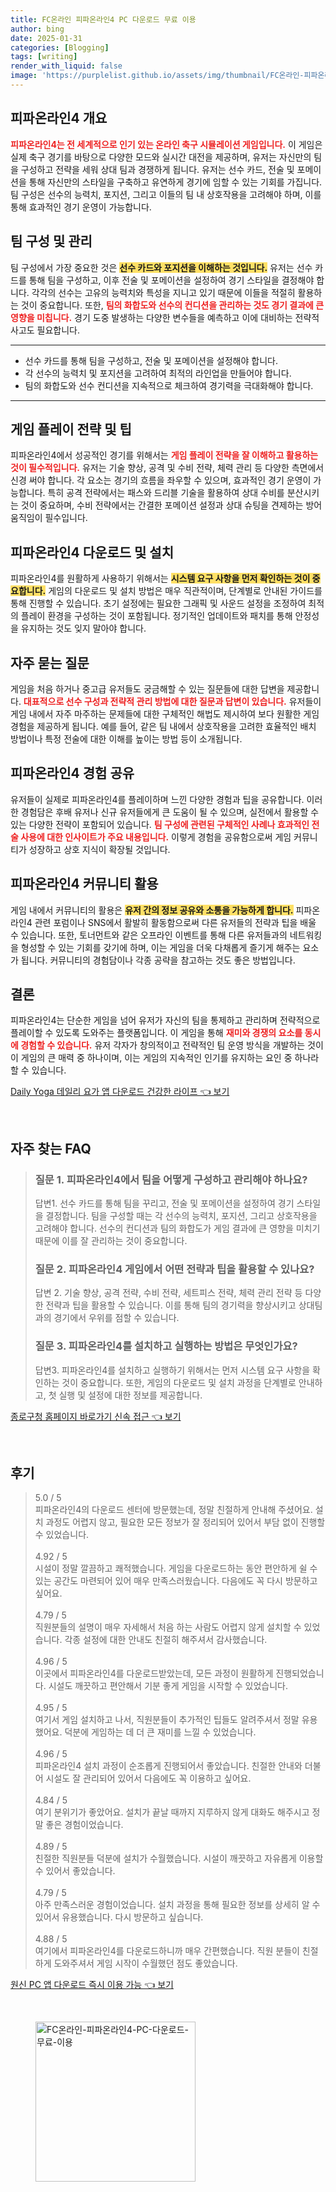 ```yaml
---
title: FC온라인 피파온라인4 PC 다운로드 무료 이용
author: bing
date: 2025-01-31
categories: [Blogging]
tags: [writing]
render_with_liquid: false
image: 'https://purplelist.github.io/assets/img/thumbnail/FC온라인-피파온라인4-PC-다운로드-무료-이용.webp'
---
```



<h2 id='피파온라인4_개요'>피파온라인4 개요</h2>

<p><b><span style="color: #ee2323;">피파온라인4는 전 세계적으로 인기 있는 온라인 축구 시뮬레이션 게임입니다.</span></b> 이 게임은 실제 축구 경기를 바탕으로 다양한 모드와 실시간 대전을 제공하며, 유저는 자신만의 팀을 구성하고 전략을 세워 상대 팀과 경쟁하게 됩니다. 유저는 선수 카드, 전술 및 포메이션을 통해 자신만의 스타일을 구축하고 유연하게 경기에 임할 수 있는 기회를 가집니다. 팀 구성은 선수의 능력치, 포지션, 그리고 이들의 팀 내 상호작용을 고려해야 하며, 이를 통해 효과적인 경기 운영이 가능합니다.</p>

<h2 id='팀_구성_및_관리'>팀 구성 및 관리</h2>

<p>팀 구성에서 가장 중요한 것은 <b><span style="background-color: #ffe066;">선수 카드와 포지션을 이해하는 것입니다.</span></b> 유저는 선수 카드를 통해 팀을 구성하고, 이후 전술 및 포메이션을 설정하여 경기 스타일을 결정해야 합니다. 각각의 선수는 고유의 능력치와 특성을 지니고 있기 때문에 이들을 적절히 활용하는 것이 중요합니다. 또한, <b><span style="color: #ee2323;">팀의 화합도와 선수의 컨디션을 관리하는 것도 경기 결과에 큰 영향을 미칩니다.</span></b> 경기 도중 발생하는 다양한 변수들을 예측하고 이에 대비하는 전략적 사고도 필요합니다.</p>

<hr />

<ul>
    <li>선수 카드를 통해 팀을 구성하고, 전술 및 포메이션을 설정해야 합니다.</li>
    <li>각 선수의 능력치 및 포지션을 고려하여 최적의 라인업을 만들어야 합니다.</li>
    <li>팀의 화합도와 선수 컨디션을 지속적으로 체크하여 경기력을 극대화해야 합니다.</li>
</ul>

<hr />

<h2 id='게임_플레이_전략_및_팁'>게임 플레이 전략 및 팁</h2>

<p>피파온라인4에서 성공적인 경기를 위해서는 <b><span style="color: #ee2323;">게임 플레이 전략을 잘 이해하고 활용하는 것이 필수적입니다.</span></b> 유저는 기술 향상, 공격 및 수비 전략, 체력 관리 등 다양한 측면에서 신경 써야 합니다. 각 요소는 경기의 흐름을 좌우할 수 있으며, 효과적인 경기 운영이 가능합니다. 특히 공격 전략에서는 패스와 드리블 기술을 활용하여 상대 수비를 분산시키는 것이 중요하며, 수비 전략에서는 간결한 포메이션 설정과 상대 슈팅을 견제하는 방어 움직임이 필수입니다.</p>

<h2 id='피파온라인4_다운로드_및_설치'>피파온라인4 다운로드 및 설치</h2>

<p>피파온라인4를 원활하게 사용하기 위해서는 <b><span style="background-color: #ffe066;">시스템 요구 사항을 먼저 확인하는 것이 중요합니다.</span></b> 게임의 다운로드 및 설치 방법은 매우 직관적이며, 단계별로 안내된 가이드를 통해 진행할 수 있습니다. 초기 설정에는 필요한 그래픽 및 사운드 설정을 조정하여 최적의 플레이 환경을 구성하는 것이 포함됩니다. 정기적인 업데이트와 패치를 통해 안정성을 유지하는 것도 잊지 말아야 합니다.</p>

<h2 id='자주_묻는_질문'>자주 묻는 질문</h2>

<p>게임을 처음 하거나 중고급 유저들도 궁금해할 수 있는 질문들에 대한 답변을 제공합니다. <b><span style="color: #ee2323;">대표적으로 선수 구성과 전략적 관리 방법에 대한 질문과 답변이 있습니다.</span></b> 유저들이 게임 내에서 자주 마주하는 문제들에 대한 구체적인 해법도 제시하여 보다 원활한 게임 경험을 제공하게 됩니다. 예를 들어, 같은 팀 내에서 상호작용을 고려한 효율적인 배치 방법이나 특정 전술에 대한 이해를 높이는 방법 등이 소개됩니다.</p>

<h2 id='피파온라인4_경험_공유'>피파온라인4 경험 공유</h2>

<p>유저들이 실제로 피파온라인4를 플레이하며 느낀 다양한 경험과 팁을 공유합니다. 이러한 경험담은 후배 유저나 신규 유저들에게 큰 도움이 될 수 있으며, 실전에서 활용할 수 있는 다양한 전략이 포함되어 있습니다. <b><span style="color: #ee2323;">팀 구성에 관련된 구체적인 사례나 효과적인 전술 사용에 대한 인사이트가 주요 내용입니다.</span></b> 이렇게 경험을 공유함으로써 게임 커뮤니티가 성장하고 상호 지식이 확장될 것입니다.</p>

<h2 id='피파온라인4_커뮤니티_활용'>피파온라인4 커뮤니티 활용</h2>

<p> 게임 내에서 커뮤니티의 활용은 <b><span style="background-color: #ffe066;">유저 간의 정보 공유와 소통을 가능하게 합니다.</span></b> 피파온라인4 관련 포럼이나 SNS에서 활발히 활동함으로써 다른 유저들의 전략과 팁을 배울 수 있습니다. 또한, 토너먼트와 같은 오프라인 이벤트를 통해 다른 유저들과의 네트워킹을 형성할 수 있는 기회를 갖기에 하며, 이는 게임을 더욱 다채롭게 즐기게 해주는 요소가 됩니다. 커뮤니티의 경험담이나 각종 공략을 참고하는 것도 좋은 방법입니다.</p>

<h2 id='결론'>결론</h2>

<p>피파온라인4는 단순한 게임을 넘어 유저가 자신의 팀을 통제하고 관리하며 전략적으로 플레이할 수 있도록 도와주는 플랫폼입니다. 이 게임을 통해 <b><span style="color: #ee2323;">재미와 경쟁의 요소를 동시에 경험할 수 있습니다.</span></b> 유저 각자가 창의적이고 전략적인 팀 운영 방식을 개발하는 것이 이 게임의 큰 매력 중 하나이며, 이는 게임의 지속적인 인기를 유지하는 요인 중 하나라 할 수 있습니다.</p>


<p><a class="click-button" title="Daily Yoga 데일리 요가 앱 다운로드 건강한 라이프" href="https://purplelist.github.io/posts/Daily-Yoga-%EB%8D%B0%EC%9D%BC%EB%A6%AC-%EC%9A%94%EA%B0%80-%EC%95%B1-%EB%8B%A4%EC%9A%B4%EB%A1%9C%EB%93%9C-%EA%B1%B4%EA%B0%95%ED%95%9C-%EB%9D%BC%EC%9D%B4%ED%94%84/" rel="dofollow">Daily Yoga 데일리 요가 앱 다운로드 건강한 라이프 👈 보기</a></p><br>
<h2 id='자주_찾는_FAQ'>자주 찾는 FAQ</h2>
<div itemscope="" itemtype="https://schema.org/FAQPage">
<blockquote>
<div itemscope="" itemprop="mainEntity" itemtype="https://schema.org/Question">
<h3 itemprop="name">질문 1. 피파온라인4에서 팀을 어떻게 구성하고 관리해야 하나요?</h3>
<div itemscope="" itemprop="acceptedAnswer" itemtype="https://schema.org/Answer">
<span itemprop="text">
<p>답변1. 선수 카드를 통해 팀을 꾸리고, 전술 및 포메이션을 설정하여 경기 스타일을 결정합니다. 팀을 구성할 때는 각 선수의 능력치, 포지션, 그리고 상호작용을 고려해야 합니다. 선수의 컨디션과 팀의 화합도가 게임 결과에 큰 영향을 미치기 때문에 이를 잘 관리하는 것이 중요합니다.</p>
</span>
</div>
</div>
<div itemscope="" itemprop="mainEntity" itemtype="https://schema.org/Question">
<h3 itemprop="name">질문 2. 피파온라인4 게임에서 어떤 전략과 팁을 활용할 수 있나요?</h3>
<div itemscope="" itemprop="acceptedAnswer" itemtype="https://schema.org/Answer">
<span itemprop="text">
<p>답변 2. 기술 향상, 공격 전략, 수비 전략, 세트피스 전략, 체력 관리 전략 등 다양한 전략과 팁을 활용할 수 있습니다. 이를 통해 팀의 경기력을 향상시키고 상대팀과의 경기에서 우위를 점할 수 있습니다.</p>
</span>
</div>
</div>
<div itemscope="" itemprop="mainEntity" itemtype="https://schema.org/Question">
<h3 itemprop="name">질문 3. 피파온라인4를 설치하고 실행하는 방법은 무엇인가요?</h3>
<div itemscope="" itemprop="acceptedAnswer" itemtype="https://schema.org/Answer">
<span itemprop="text">
<p>답변3. 피파온라인4를 설치하고 실행하기 위해서는 먼저 시스템 요구 사항을 확인하는 것이 중요합니다. 또한, 게임의 다운로드 및 설치 과정을 단계별로 안내하고, 첫 실행 및 설정에 대한 정보를 제공합니다.</p>
</span>
</div>
</div>
</blockquote>
</div>
<p><a class="click-button" title="종로구청 홈페이지 바로가기 신속 접근" href="https://purplelist.github.io/posts/%EC%A2%85%EB%A1%9C%EA%B5%AC%EC%B2%AD-%ED%99%88%ED%8E%98%EC%9D%B4%EC%A7%80-%EB%B0%94%EB%A1%9C%EA%B0%80%EA%B8%B0-%EC%8B%A0%EC%86%8D-%EC%A0%91%EA%B7%BC/" rel="dofollow">종로구청 홈페이지 바로가기 신속 접근 👈 보기</a></p><br>
<h2 id='후기'>후기</h2>
<div itemscope itemtype="https://schema.org/Product">
  <blockquote>
  <div itemprop="review" itemscope itemtype="https://schema.org/Review">
      <div itemprop="reviewRating" itemscope itemtype="https://schema.org/Rating"> <span itemprop="ratingValue">5.0</span> / <span itemprop="bestRating">5</span> </div>
      <span itemprop="reviewBody">피파온라인4의 다운로드 센터에 방문했는데, 정말 친절하게 안내해 주셨어요. 설치 과정도 어렵지 않고, 필요한 모든 정보가 잘 정리되어 있어서 부담 없이 진행할 수 있었습니다.</span>
  </div>
  <br>
  <div itemprop="review" itemscope itemtype="https://schema.org/Review">
      <div itemprop="reviewRating" itemscope itemtype="https://schema.org/Rating"> <span itemprop="ratingValue">4.92</span> / <span itemprop="bestRating">5</span> </div>
      <span itemprop="reviewBody">시설이 정말 깔끔하고 쾌적했습니다. 게임을 다운로드하는 동안 편안하게 쉴 수 있는 공간도 마련되어 있어 매우 만족스러웠습니다. 다음에도 꼭 다시 방문하고 싶어요.</span>
  </div>
  <br>
  <div itemprop="review" itemscope itemtype="https://schema.org/Review">
      <div itemprop="reviewRating" itemscope itemtype="https://schema.org/Rating"> <span itemprop="ratingValue">4.79</span> / <span itemprop="bestRating">5</span> </div>
      <span itemprop="reviewBody">직원분들의 설명이 매우 자세해서 처음 하는 사람도 어렵지 않게 설치할 수 있었습니다. 각종 설정에 대한 안내도 친절히 해주셔서 감사했습니다.</span>
  </div>
  <br>
  <div itemprop="review" itemscope itemtype="https://schema.org/Review">
      <div itemprop="reviewRating" itemscope itemtype="https://schema.org/Rating"> <span itemprop="ratingValue">4.96</span> / <span itemprop="bestRating">5</span> </div>
      <span itemprop="reviewBody">이곳에서 피파온라인4를 다운로드받았는데, 모든 과정이 원활하게 진행되었습니다. 시설도 깨끗하고 편안해서 기분 좋게 게임을 시작할 수 있었습니다.</span>
  </div>
  <br>
  <div itemprop="review" itemscope itemtype="https://schema.org/Review">
      <div itemprop="reviewRating" itemscope itemtype="https://schema.org/Rating"> <span itemprop="ratingValue">4.95</span> / <span itemprop="bestRating">5</span> </div>
      <span itemprop="reviewBody">여기서 게임 설치하고 나서, 직원분들이 추가적인 팁들도 알려주셔서 정말 유용했어요. 덕분에 게임하는 데 더 큰 재미를 느낄 수 있었습니다.</span>
  </div>
  <br>
  <div itemprop="review" itemscope itemtype="https://schema.org/Review">
      <div itemprop="reviewRating" itemscope itemtype="https://schema.org/Rating"> <span itemprop="ratingValue">4.96</span> / <span itemprop="bestRating">5</span> </div>
      <span itemprop="reviewBody">피파온라인4 설치 과정이 순조롭게 진행되어서 좋았습니다. 친절한 안내와 더불어 시설도 잘 관리되어 있어서 다음에도 꼭 이용하고 싶어요.</span>
  </div>
  <br>
  <div itemprop="review" itemscope itemtype="https://schema.org/Review">
      <div itemprop="reviewRating" itemscope itemtype="https://schema.org/Rating"> <span itemprop="ratingValue">4.84</span> / <span itemprop="bestRating">5</span> </div>
      <span itemprop="reviewBody">여기 분위기가 좋았어요. 설치가 끝날 때까지 지루하지 않게 대화도 해주시고 정말 좋은 경험이었습니다.</span>
  </div>
  <br>
  <div itemprop="review" itemscope itemtype="https://schema.org/Review">
      <div itemprop="reviewRating" itemscope itemtype="https://schema.org/Rating"> <span itemprop="ratingValue">4.89</span> / <span itemprop="bestRating">5</span> </div>
      <span itemprop="reviewBody">친절한 직원분들 덕분에 설치가 수월했습니다. 시설이 깨끗하고 자유롭게 이용할 수 있어서 좋았습니다.</span>
  </div>
  <br>
  <div itemprop="review" itemscope itemtype="https://schema.org/Review">
      <div itemprop="reviewRating" itemscope itemtype="https://schema.org/Rating"> <span itemprop="ratingValue">4.79</span> / <span itemprop="bestRating">5</span> </div>
      <span itemprop="reviewBody">아주 만족스러운 경험이었습니다. 설치 과정을 통해 필요한 정보를 상세히 알 수 있어서 유용했습니다. 다시 방문하고 싶습니다.</span>
  </div>
  <br>
  <div itemprop="review" itemscope itemtype="https://schema.org/Review">
      <div itemprop="reviewRating" itemscope itemtype="https://schema.org/Rating"> <span itemprop="ratingValue">4.88</span> / <span itemprop="bestRating">5</span> </div>
      <span itemprop="reviewBody">여기에서 피파온라인4를 다운로드하니까 매우 간편했습니다. 직원 분들이 친절하게 도와주셔서 게임 시작이 수월했던 점도 좋았습니다.</span>
  </div>
  </blockquote>
</div>
<p><a class="click-button" title="원신 PC 앱 다운로드 즉시 이용 가능" href="https://purplelist.github.io/posts/%EC%9B%90%EC%8B%A0-PC-%EC%95%B1-%EB%8B%A4%EC%9A%B4%EB%A1%9C%EB%93%9C-%EC%A6%89%EC%8B%9C-%EC%9D%B4%EC%9A%A9-%EA%B0%80%EB%8A%A5/" rel="dofollow">원신 PC 앱 다운로드 즉시 이용 가능 👈 보기</a></p><br>
<figure class="image"><img src="https://purplelist.github.io/assets/img/thumbnail/FC온라인-피파온라인4-PC-다운로드-무료-이용.webp" alt="FC온라인-피파온라인4-PC-다운로드-무료-이용" width="256" height="256"></figure>